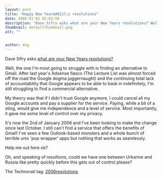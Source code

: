 ```yaml
---
layout: post
title: "Happy New Year&#8217;s resolutions"
date: 2006-01-02 02:02:59
description: "Dave Sifry asks what are your New Years resolutions? Well, the one I&#8217;m most going to struggle with is finding an alternative to Gmail. After last year&#8217;s Adsense fiasco (The Lecture List was almost forced off the road the Google&#8230;"
thumbnail: defaultThumbnail.png
alt: ""


author: dug
---
```


<p>Dave Sifry asks <a title="Technorati Weblog: 2006 New Years Resolutions" href="http://www.technorati.com/weblog/2005/12/70.html">what are your New Years resolutions?</a></p>

<p>Well, the one I'm most going to struggle with is finding an alternative to Gmail. After last year's Adsense fiasco (The Lecture List was almost forced off the road the Google dogma juggernaught) and the continuing total lack of accountability that Google appears to be able to bask in indefinitely, I'm still struggling to find a commercial alternative.</p>

<p>My theory was that if I didn't trust Google anymore, I could cancel all my Google accounts and pay a supplier for the service. Paying, while a bit of a sting, would give me independence and a level of service. Most importantly, it gave me some level of control over my privacy.</p>

<p>It's now the 2nd of January 2006 and I've been looking to make the change since last October. I still can't find a service that offers the benefits of Gmail! I've seen a few Outlook-based monsters and a whole bunch of terrible unix 'pop wrapper' apps but nothing that works as seamlessly.</p>

<p>Help me out here ok?</p>

<p>Oh, and speaking of resultions, could we have one between Urkarine and Russia like pretty quickly before this gets out of control please?</p>


<p>The Technorati tag: <a href="http://technorati.com/tag/2006resolutions" rel="tag">2006resolutions</a></p>
